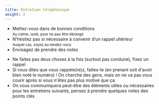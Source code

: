 ```yaml
---
title: Entretien téléphonique
weight: 3
---
```

- Mettez-vous dans de bonnes conditions\
  <small>Au calme, isolé, pour ne pas être dérangé</small>
- N’hésitez pas si nécessaire à convenir d’un rappel ultérieur\
  <small>Auquel cas, soyez au rendez-vous</small>
- Envisagez de prendre des notes

<aside class="notes">

- Ne faites pas deux choses à la fois (surtout pas conduire), fixez un rappel
- Si vous dites que vous rappele(re)z, faites-le (en prenant soit d'avoir bien
  noté le numéro) ! On cherche des gens, mais on ne va pas vous courir après si
  vous n'êtes pas plus motivé que ça.
- On vous communiquera peut-être des éléments utiles ou nécessaires pour les
  entretiens suivants, pensez à prendre quelques notes des points clés

</aside>

